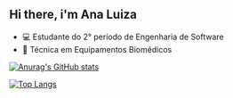 ## Hi there, i'm Ana Luiza


- 💻 Estudante do 2° período de Engenharia de Software<br>
- 🌱 Técnica em Equipamentos Biomédicos

[![Anurag's GitHub stats](https://github-readme-stats.vercel.app/api?username=analufreitasx&show_icons=true&theme=jolly)](https://github.com/anuraghazra/github-readme-stats&count_private=true)

[![Top Langs](https://github-readme-stats.vercel.app/api/top-langs/?username=analufreitasx&layout=compact&theme=jolly)](https://github.com/anuraghazra/github-readme-stats)
